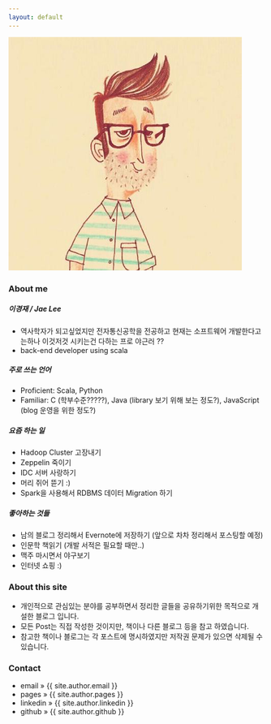 ```yaml
---
layout: default
---
```


<img id="profile-img" src="/images/private/jae.jpeg" alt="jae" />


### About me

##### 이경재 / Jae Lee
* 역사학자가 되고싶었지만 전자통신공학을 전공하고 현재는 소프트웨어 개발한다고는하나 이것저것 시키는건 다하는 프로 야근러 ??
* back-end developer using scala

##### 주로 쓰는 언어
* Proficient: Scala, Python
* Familiar: C (학부수준?????), Java (library 보기 위해 보는 정도?), JavaScript (blog 운영을 위한 정도?)

##### 요즘 하는 일
* Hadoop Cluster 고장내기
* Zeppelin 죽이기
* IDC 서버 사랑하기
* 머리 쥐어 뜯기 :)
* Spark을 사용해서 RDBMS 데이터 Migration 하기

##### 좋아하는 것들
* 남의 블로그 정리해서 Evernote에 저장하기 (앞으로 차차 정리해서 포스팅할 예정)
* 인문학 책읽기 (개발 서적은 필요할 때만..)
* 맥주 마시면서 야구보기
* 인터넷 쇼핑 :)

### About this site
* 개인적으로 관심있는 분야를 공부하면서 정리한 글들을 공유하기위한 목적으로 개설한 블로그 입니다.
* 모든 Post는 직접 작성한 것이지만, 책이나 다른 블로그 등을 참고 하였습니다.
* 참고한 책이나 블로그는 각 포스트에 명시하였지만 저작권 문제가 있으면 삭제될 수 있습니다.


### Contact
<ul class="about">
    <li> <span> email </span> &raquo; <a href="mailto:{{ site.author.email }}" style="text-decoration:none"> {{ site.author.email }} </a> </li>
    <li> <span> pages </span> &raquo; <a href="http://{{ site.author.pages }}" style="text-decoration:none"> {{ site.author.pages }} </a> </li>
    <li> <span> linkedin </span> &raquo; <a href="http://{{ site.author.linkedin }}" style="text-decoration:none"> {{ site.author.linkedin }} </a> </li>
    <li> <span> github </span> &raquo; <a href="http://{{ site.author.github }}" style="text-decoration:none"> {{ site.author.github }} </a> </li>
</ul>
